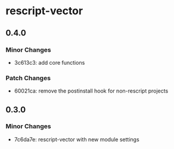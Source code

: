 # rescript-vector

## 0.4.0

### Minor Changes

- 3c613c3: add core functions

### Patch Changes

- 60021ca: remove the postinstall hook for non-rescript projects

## 0.3.0

### Minor Changes

- 7c6da7e: rescript-vector with new module settings
